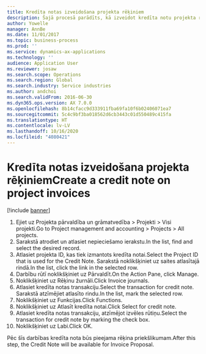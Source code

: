 ```yaml
---
title: Kredīta notas izveidošana projekta rēķiniem
description: Šajā procesā parādīts, kā izveidot kredīta notu projekta rēķiniem, kas ir publicēti.
author: Yowelle
manager: AnnBe
ms.date: 11/01/2017
ms.topic: business-process
ms.prod: ''
ms.service: dynamics-ax-applications
ms.technology: ''
audience: Application User
ms.reviewer: josaw
ms.search.scope: Operations
ms.search.region: Global
ms.search.industry: Service industries
ms.author: andchoi
ms.search.validFrom: 2016-06-30
ms.dyn365.ops.version: AX 7.0.0
ms.openlocfilehash: 8b14cfacc9d333911fba69fa10f6b02406071ea7
ms.sourcegitcommit: 5c4c9bf3ba018562d6cb3443c01d550489c415fa
ms.translationtype: HT
ms.contentlocale: lv-LV
ms.lasthandoff: 10/16/2020
ms.locfileid: "4080421"
---
```

# <a name="create-a-credit-note-on-project-invoices"></a><span data-ttu-id="40339-103">Kredīta notas izveidošana projekta rēķiniem</span><span class="sxs-lookup"><span data-stu-id="40339-103">Create a credit note on project invoices</span></span>

[!include [banner](../../includes/banner.md)]

1. <span data-ttu-id="40339-104">Ejiet uz Projekta pārvaldība un grāmatvedība > Projekti > Visi projekti.</span><span class="sxs-lookup"><span data-stu-id="40339-104">Go to Project management and accounting > Projects > All projects.</span></span> 
2. <span data-ttu-id="40339-105">Sarakstā atrodiet un atlasiet nepieciešamo ierakstu.</span><span class="sxs-lookup"><span data-stu-id="40339-105">In the list, find and select the desired record.</span></span> 
3. <span data-ttu-id="40339-106">Atlasiet projekta ID, kas tiek izmantots kredīta notai.</span><span class="sxs-lookup"><span data-stu-id="40339-106">Select the Project ID that is used for the Credit Note.</span></span> <span data-ttu-id="40339-107">Sarakstā noklikšķiniet uz saites atlasītajā rindā.</span><span class="sxs-lookup"><span data-stu-id="40339-107">In the list, click the link in the selected row.</span></span> 
4. <span data-ttu-id="40339-108">Darbību rūtī noklikšķiniet uz Pārvaldīt.</span><span class="sxs-lookup"><span data-stu-id="40339-108">On the Action Pane, click Manage.</span></span> 
5. <span data-ttu-id="40339-109">Noklikšķiniet uz Rēķinu žurnāli.</span><span class="sxs-lookup"><span data-stu-id="40339-109">Click Invoice journals.</span></span> 
6. <span data-ttu-id="40339-110">Atlasiet kredīta notas transakciju.</span><span class="sxs-lookup"><span data-stu-id="40339-110">Select the transaction for credit note.</span></span> <span data-ttu-id="40339-111">Sarakstā atzīmējiet atlasīto rindu.</span><span class="sxs-lookup"><span data-stu-id="40339-111">In the list, mark the selected row.</span></span> 
7. <span data-ttu-id="40339-112">Noklikšķiniet uz Funkcijas.</span><span class="sxs-lookup"><span data-stu-id="40339-112">Click Functions.</span></span> 
8. <span data-ttu-id="40339-113">Noklikšķiniet uz Atlasīt kredīta notai.</span><span class="sxs-lookup"><span data-stu-id="40339-113">Click Select for credit note.</span></span> 
9. <span data-ttu-id="40339-114">Atlasiet kredīta notas transakciju, atzīmējot izvēles rūtiņu.</span><span class="sxs-lookup"><span data-stu-id="40339-114">Select the transaction for credit note by marking the check box.</span></span>
10. <span data-ttu-id="40339-115">Noklikšķiniet uz Labi.</span><span class="sxs-lookup"><span data-stu-id="40339-115">Click OK.</span></span> 

<span data-ttu-id="40339-116">Pēc šīs darbības kredīta nota būs pieejama rēķina priekšlikumam.</span><span class="sxs-lookup"><span data-stu-id="40339-116">After this step, the Credit Note will be available for Invoice Proposal.</span></span>
